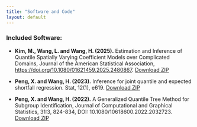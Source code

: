 ```yaml
---
title: "Software and Code"
layout: default
---
```


### Included Software:

- **Kim, M., Wang, L. and Wang, H. (2025).** Estimation and Inference of Quantile Spatially Varying Coefficient Models over Complicated Domains, Journal of the American Statistical Association, https://doi.org/10.1080/01621459.2025.2480867.
  [Download ZIP](https://github.com/yourusername/heqr-visualizer/archive/refs/heads/main.zip)  
 

- **Peng, X. and Wang, H. (2023).**  Inference for joint quantile and expected shortfall regression. Stat, 12(1), e619. 
  [Download ZIP](https://github.com/yourusername/tail-estimation/archive/refs/heads/main.zip)  
 
- **Peng, X. and Wang, H. (2022).**   A Generalized Quantile Tree Method for Subgroup Identification, Journal of Computational and Graphical Statistics, 31:3, 824-834, DOI: 10.1080/10618600.2022.2032723. 
  [Download ZIP](https://github.com/yourusername/pm25-spatial/archive/refs/heads/main.zip)  
 
  
